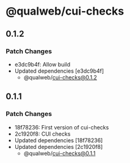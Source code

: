 # @qualweb/cui-checks

## 0.1.2

### Patch Changes

- e3dc9b4f: Allow build
- Updated dependencies [e3dc9b4f]
  - @qualweb/cui-checks@0.1.2

## 0.1.1

### Patch Changes

- 18f78236: First version of cui-checks
- 2c1920f8: CUI checks
- Updated dependencies [18f78236]
- Updated dependencies [2c1920f8]
  - @qualweb/cui-checks@0.1.1

